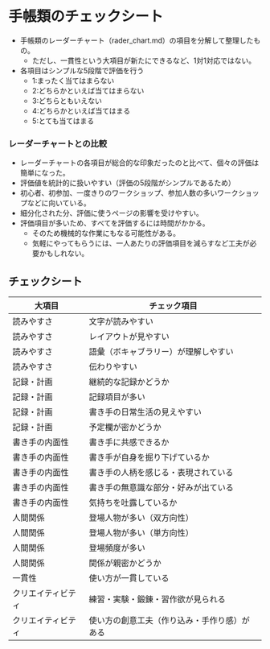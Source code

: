 # 手帳類のチェックシート

 
- 手帳類のレーダーチャート（rader_chart.md）の項目を分解して整理したもの。
  - ただし、一貫性という大項目が新たにできるなど、1対1対応ではない。 
- 各項目はシンプルな5段階で評価を行う
  - 1:まったく当てはまらない
  - 2:どちらかといえば当てはまらない
  - 3:どちらともいえない
  - 4:どちらかといえば当てはまる
  - 5:とても当てはまる


### レーダーチャートとの比較
- レーダーチャートの各項目が総合的な印象だったのと比べて、個々の評価は簡単になった。
- 評価値を統計的に扱いやすい（評価の5段階がシンプルであるため）
- 初心者、初参加、一度きりのワークショップ、参加人数の多いワークショップなどに向いている。
- 細分化された分、評価に使うページの影響を受けやすい。
- 評価項目が多いため、すべてを評価するには時間がかかる。
  - そのため機械的な作業にもなる可能性がある。
  - 気軽にやってもらうには、一人あたりの評価項目を減らすなど工夫が必要かもしれない。


## チェックシート

|  大項目  |  チェック項目  |
| ---- | ---- |
|  読みやすさ  |  文字が読みやすい  |
|  読みやすさ  |  レイアウトが見やすい  |
|  読みやすさ  |  語彙（ボキャブラリー）が理解しやすい  |
|  読みやすさ  |  伝わりやすい  |
|  記録・計画  |  継続的な記録かどうか  |
|  記録・計画  |  記録項目が多い  |
|  記録・計画  |  書き手の日常生活の見えやすい  |
|  記録・計画  |  予定欄が密かどうか  |
|  書き手の内面性  |  書き手に共感できるか  |
|  書き手の内面性  |  書き手が自身を掘り下げているか  |
|  書き手の内面性  |  書き手の人柄を感じる・表現されている  |
|  書き手の内面性  |  書き手の無意識な部分・好みが出ている  |
|  書き手の内面性  |  気持ちを吐露しているか  |
|  人間関係  |  登場人物が多い（双方向性）  |
|  人間関係  |  登場人物が多い（単方向性）  |
|  人間関係  |  登場頻度が多い  |
|  人間関係  |  関係が親密かどうか  |
|  一貫性  |  使い方が一貫している  |
|  クリエイティビティ  | 練習・実験・鍛錬・習作欲が見られる   |
|  クリエイティビティ  |  使い方の創意工夫（作り込み・手作り感）がある  |
